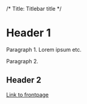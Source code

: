 /*
Title: Titlebar title
*/

# Header 1

Paragraph 1. Lorem ipsum etc.

Paragraph 2.

## Header 2

[Link to frontpage](%base_url%/)
